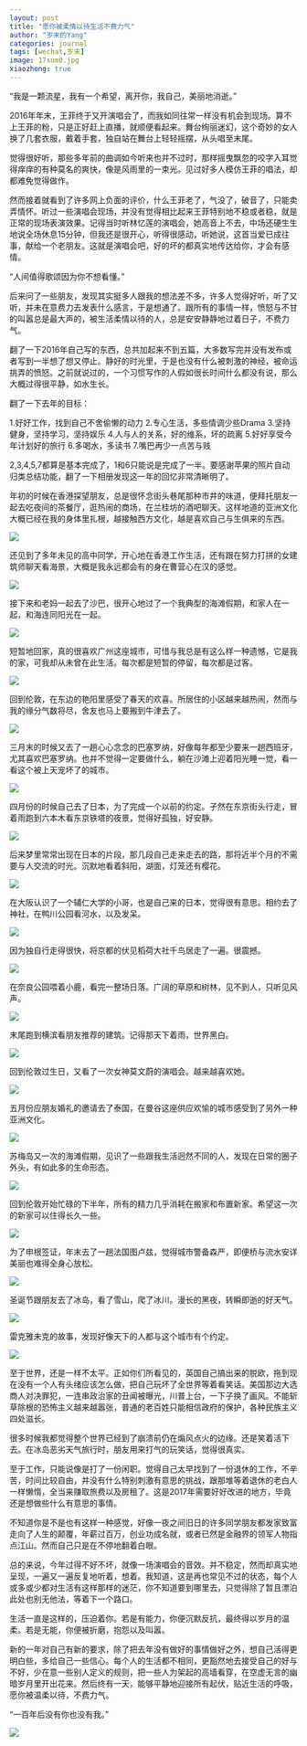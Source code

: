 ```yaml
---
layout: post
title: "愿你被柔情以待生活不费力气"
author: "岁末的Yang"
categories: journal
tags: [wechat,岁末]
image: 17sum0.jpg
xiaozhong: true
---
```


“我是一颗流星，我有一个希望，离开你，我自己，美丽地消逝。”

2016年年末，王菲终于又开演唱会了，而我如同往常一样没有机会到现场。算不上王菲的粉，只是正好赶上直播，就顺便看起来。舞台绚丽迷幻，这个奇妙的女人换了几套衣服，戴着手套，独自站在舞台上轻轻摇摆，从头唱至末尾。

觉得很好听，那些多年前的曲调如今听来也并不过时，那样摇曳飘忽的咬字入耳觉得痒痒的有种莫名的爽快，像是风雨里的一束光。见过好多人模仿王菲的唱法，却都难免觉得做作。

然而接着就看到了许多网上负面的评价，什么王菲老了，气没了，破音了，只能卖弄情怀。听过一些演唱会现场，并没有觉得相比起来王菲特别地不稳或者稳，就是正常的现场表演效果。记得当时听林忆莲的演唱会，她高音上不去，中场还硬生生地说全场休息15分钟，但我还是很开心，听得很感动，听她说，这首当爱已成往事，献给一个老朋友。这就是演唱会吧，好的坏的都真实地传达给你，才会有感情。

“人间值得歌颂因为你不想看懂。”

后来问了一些朋友，发现其实挺多人跟我的想法差不多，许多人觉得好听，听了又听，并未在意费力去发表什么感言，于是想通了。跟所有的事情一样，愤怒与不甘的叫嚣总是最大声的，被生活柔情以待的人，总是安安静静地过着日子，不费力气。

翻了一下2016年自己写的东西，总共加起来不到五篇，大多数写完并没有发布或者写到一半想了想又停止。静好的时光里，于是也没有什么被刺激的神经，被命运挑弄的愤怒。之前就说过的，一个习惯写作的人假如很长时间什么都没有说，那么大概过得很平静，如水生长。

翻了一下去年的目标：

1.好好工作，找到自己不舍偷懒的动力
2.专心生活，多些情调少些Drama
3.坚持健身，坚持学习，坚持娱乐
4.人与人的关系，好的维系，坏的疏离
5.好好享受今年计划好的旅行
6.多喝水，多读书
7.嘴巴再少一点苦与贱

2,3,4,5,7都算是基本完成了，1和6只能说是完成了一半。要感谢苹果的照片自动归类总结功能，翻了一下相册发现这一年的回忆非常清晰明了。

年初的时候在香港探望朋友，总是很怀念街头巷尾那种市井的味道，便拜托朋友一起去吃夜间的茶餐厅，逛热闹的商场，在兰桂坊的酒吧聊天。这样地道的亚洲文化大概已经在我的身体里扎根，越接触西方文化，越是喜欢自己与生俱来的东西。

![](/assets/img/17sum1.jpg?raw=true)

还见到了多年未见的高中同学，开心地在香港工作生活，还有跟在努力打拼的女建筑师聊天看海景，大概是我永远都会有的身在曹营心在汉的感觉。

![](/assets/img/17sum2.jpg?raw=true)

接下来和老妈一起去了沙巴，很开心地过了一个我典型的海滩假期，和家人在一起，和海连同阳光在一起。

![](/assets/img/17sum3.jpg?raw=true)

短暂地回家，真的很喜欢广州这座城市，可惜与我总是有这么样一种遗憾，它是我的家，可我却从未曾在此生活。每次都是短暂的停留，每次都是过客。

![](/assets/img/17sum4.jpg?raw=true)

回到伦敦，在东边的艳阳里感受了春天的欢喜。所居住的小区越来越热闹，然而与我的缘分气数将尽，舍友也马上要搬到牛津去了。

![](/assets/img/17sum5.jpg?raw=true)

三月末的时候又去了一趟心心念念的巴塞罗纳，好像每年都至少要来一趟西班牙，尤其喜欢巴塞罗纳。也并不觉得一定要做什么，躺在沙滩上迎着阳光睡一觉，看一看这个被上天宠坏了的城市。

![](/assets/img/17sum6.jpg?raw=true)

四月份的时候自己去了日本，为了完成一个以前的约定。孑然在东京街头行走，冒着雨跑到六本木看东京铁塔的夜景，觉得好孤独，好安静。

![](/assets/img/17sum7.jpg?raw=true)

后来梦里常常出现在日本的片段，那几段自己走来走去的路，那将近半个月的不需要与人交流的时光。沉默地看着斜阳，湖面，灯笼还有樱花。

![](/assets/img/17sum8.jpg?raw=true)

在大阪认识了一个辅仁大学的小哥，也是自己来的日本，觉得很有意思。相约去了神社，在鸭川公园看河水，以及发呆。

![](/assets/img/17sum9.jpg?raw=true)

因为独自行走得很快，将京都的伏见稻荷大社千鸟居走了一遍。很震撼。

![](/assets/img/17sum10.jpg?raw=true)

在奈良公园喂着小鹿，看完一整场日落。广阔的草原和树林，见不到人，只听见风声。

![](/assets/img/17sum11.jpg?raw=true)

末尾跑到横滨看朋友推荐的建筑。记得那天下着雨，世界黑白。

![](/assets/img/17sum12.jpg?raw=true)

回到伦敦过生日，又看了一次女神莫文蔚的演唱会。越来越喜欢她。

![](/assets/img/17sum13.jpg?raw=true)

五月份应朋友婚礼的邀请去了泰国，在曼谷这座供应欢愉的城市感受到了另外一种亚洲文化。

![](/assets/img/17sum14.jpg?raw=true)

苏梅岛又一次的海滩假期，见识了一些跟我生活迥然不同的人，发现在日常的圈子外头，有如此多的生命形态。

![](/assets/img/17sum15.jpg?raw=true)

回到伦敦开始忙碌的下半年，所有的精力几乎消耗在搬家和布置新家。希望这一次的新家可以住得长久一些。

![](/assets/img/17sum16.jpg?raw=true)

为了申根签证，年末去了一趟法国图卢兹，觉得城市警备森严，即便桥与流水安详美丽也难得全身心放松。

![](/assets/img/17sum17.jpg?raw=true)

圣诞节跟朋友去了冰岛，看了雪山，爬了冰川。漫长的黑夜，转瞬即逝的好天气。

![](/assets/img/17sum18.jpg?raw=true)

雷克雅未克的故事，发现好像天下的人都与这个城市有个约定。

![](/assets/img/17sum19.jpg?raw=true)

至于世界，还是一样不太平。正如你们所看见的，英国自己搞出来的脱欧，拖到现在没有一个人有头绪应该怎么做，把自己玩坏了全世界等着看笑话。美国那边大选商人对决罪犯，一连串政治家的丑闻被曝光，川普上台，一下子换了画风。不能斩草除根的恐怖主义越来越嚣张，普通的老百姓只能相信政府的保护，各种民族主义四处滋长。

很多时候我都觉得整个世界已经到了崩溃前仍在煽风点火的边缘。还是笑着活下去。在冰岛恶劣天气旅行时，朋友用来打气的玩笑话，觉得很真实。

至于工作，只能说像是打了一份闲职。觉得自己太早找到了一份退休的工作，不辛苦，时间比较自由，并没有什么特别刺激有意思的挑战，跟那堆等着退休的老白人一样懒惰，全当来赚取旅费以及房租了。这是2017年需要好好改进的地方，毕竟还是想做些什么有意思的事情。

不知道你是不是也有这样一种感觉，好像一夜之间旧日的许多同学朋友都发家致富走向了人生的颠覆，年薪过百万，创业功成名就，或者已然是金融界的领军人物指点江山。然而自己只是在不停地翻着白眼。

总的来说，今年过得不好不坏，就像一场演唱会的音效。并不稳定，然而却真实地呈现，一遍又一遍反复地听着，想着。我知道，这是再也常见不过的状态，每个人或多或少都对生活有这样那样的迷茫，你不知道要到哪里去，只觉得除了暂且漂泊此处也别无他法，等着下一个路口。

生活一直是这样的，压迫着你。若是有能力，你便沉默反抗，最终得以岁月的温柔。若是无能，你便被折磨，抱怨以及叫嚣。

新的一年对自己有新的要求，除了把去年没有做好的事情做好之外，想自己活得更明白些，多给自己一些信心。每个人的生活都不相同，更豁然地去接受自己的好与不好，少在意一些别人定义的规则，把一些人为架起的高墙看穿，在空虚无言的幽暗岁月里开出花来。然后终有一天，能够平静地迎接所有起伏，贴近生活的呼吸，愿你被温柔以待，不费力气。

“一百年后没有你也没有我。”

![](/assets/img/17sum20.jpg?raw=true)
